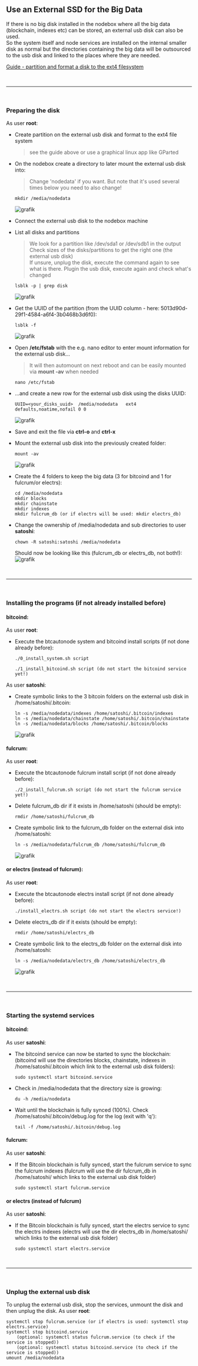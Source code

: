 ## Use an External SSD for the Big Data

If there is no big disk installed in the nodebox where all the big data (blockchain, indexes etc) can be stored, an external usb disk can also be used.  
So the system itself and node services are installed on the internal smaller disk as normal but the directories containing the big data will be outsourced to the usb disk and linked to the places where they are needed.  

[Guide - partition and format a disk to the ext4 filesystem](https://www.digitalocean.com/community/tutorials/how-to-partition-and-format-storage-devices-in-linux#create-the-new-partition)  

<br>

---

<br>

### Preparing the disk
As user **root**:
- Create partition on the external usb disk and format to the ext4 file system   
  >see the guide above or use a graphical linux app like GParted  

- On the nodebox create a directory to later mount the external usb disk into:
  >Change 'nodedata' if you want. But note that it's used several times below you need to also change!
  ```
  mkdir /media/nodedata  
  ```
  ![grafik](https://github.com/user-attachments/assets/58ecfdf5-ffe1-4519-8396-7e3bb9522c28)
- Connect the external usb disk to the nodebox machine  
- List all disks and partitions  
  >We look for a partition like /dev/sda1 or /dev/sdb1 in the output  
  >Check sizes of the disks/partitions to get the right one (the external usb disk)  
  >If unsure, unplug the disk, execute the command again to see what is there. Plugin the usb disk, execute again and check what's changed  
  ```
  lsblk -p | grep disk
  ```
  ![grafik](https://github.com/user-attachments/assets/15c1818c-8e37-4a9d-9bd5-f87890bc232a)

- Get the UUID of the partition (from the UUID column - here: 5013d90d-29f1-4584-a6f4-3b0468b3d6f0):  
  ```
  lsblk -f
  ```
  ![grafik](https://github.com/user-attachments/assets/937f2208-81bf-4480-8afd-f051e7fb66a1)
  
- Open **/etc/fstab** with the e.g. nano editor to enter mount information for the external usb disk...  
  >It will then automount on next reboot and can be easily mounted via **mount -av** when needed  
  ```
  nano /etc/fstab 
  ```
- ...and create a new row for the external usb disk using the disks UUID:  
  ```
  UUID=<your_disks_uuid>  /media/nodedata   ext4   defaults,noatime,nofail 0 0
  ```
  ![grafik](https://github.com/user-attachments/assets/129b4493-295f-47d7-994e-22313ea3b560)  
- Save and exit the file via **ctrl-o** and **ctrl-x**
  
- Mount the external usb disk into the previously created folder:  
  ```
  mount -av  
  ```
  ![grafik](https://github.com/user-attachments/assets/a6ec7aba-c66d-4cec-a500-5f26cef49165)  
  
- Create the 4 folders to keep the big data (3 for bitcoind and 1 for fulcrum/or electrs):  
  ```
  cd /media/nodedata
  mkdir blocks
  mkdir chainstate
  mkdir indexes
  mkdir fulcrum_db (or if electrs will be used: mkdir electrs_db)
  ```  
- Change the ownership of /media/nodedata and sub directories to user **satoshi**:  
  ```
  chown -R satoshi:satoshi /media/nodedata
  ```
  Should now be looking like this (fulcrum_db or electrs_db, not both!):  
  ![grafik](https://github.com/user-attachments/assets/ae04aef2-9e96-419a-8445-444498ab307b)

<br>

---

<br>

### Installing the programs (if not already installed before)
#### bitcoind:
As user **root**:  
- Execute the btcautonode system and bitcoind install scripts (if not done already before):  
  ```
  ./0_install_system.sh script

  ./1_install_bitcoind.sh script (do not start the bitcoind service yet!)
  ```

As user **satoshi**:
- Create symbolic links to the 3 bitcoin folders on the external usb disk in /home/satoshi/.bitcoin:  
  ```
  ln -s /media/nodedata/indexes /home/satoshi/.bitcoin/indexes
  ln -s /media/nodedata/chainstate /home/satoshi/.bitcoin/chainstate
  ln -s /media/nodedata/blocks /home/satoshi/.bitcoin/blocks
  ```
  ![grafik](https://github.com/user-attachments/assets/00d89868-1a4e-4fe4-9c66-4edf6be487ba)  
  
#### fulcrum:
As user **root**:  
- Execute the btcautonode fulcrum install script (if not done already before):
  ```
  ./2_install_fulcrum.sh script (do not start the fulcrum service yet!)
  ```
- Delete fulcrum_db dir if it exists in /home/satoshi (should be empty):  
  ```
  rmdir /home/satoshi/fulcrum_db
  ```
- Create symbolic link to the fulcrum_db folder on the external disk into /home/satoshi:  
  ```
  ln -s /media/nodedata/fulcrum_db /home/satoshi/fulcrum_db
  ```
  ![grafik](https://github.com/user-attachments/assets/aa934e79-4b55-4ebf-a4cd-97e7ef45deb1)  

#### or electrs (instead of fulcrum):
As user **root**:
- Execute the btcautonode electrs install script (if not done already before):
  ```
  ./install_electrs.sh script (do not start the electrs service!)
  ```
- Delete electrs_db dir if it exists (should be empty):  
  ```
  rmdir /home/satoshi/electrs_db
  ```
- Create symbolic link to the electrs_db folder on the external disk into /home/satoshi:  
  ```
  ln -s /media/nodedata/electrs_db /home/satoshi/electrs_db
  ```
  ![grafik](https://github.com/user-attachments/assets/6dd6be6a-0cd5-430a-bcfd-9e1185bbab03)  
  
<br>

---

<br>

### Starting the systemd services
#### bitcoind:
As user **satoshi**:  
- The bitcoind service can now be started to sync the blockchain:
  (bitcoind will use the directories blocks, chainstate, indexes in /home/satoshi/.bitcoin which link to the external usb disk folders):  
  ```
  sudo systemctl start bitcoind.service
  ```
- Check in /media/nodedata that the directory size is growing:  
  ```
  du -h /media/nodedata
  ```
- Wait until the blockchain is fully synced (100%). Check /home/satoshi/.bitcoin/debug.log for the log (exit with 'q'):  
  ```
  tail -f /home/satoshi/.bitcoin/debug.log
  ```
  
#### fulcrum:
As user **satoshi**:
- If the Bitcoin blockchain is fully synced, start the fulcrum service to sync the fulcrum indexes
  (fulcrum will use the dir fulcrum_db in /home/satoshi/ which links to the external usb disk folder)
  ```
  sudo systemctl start fulcrum.service
  ```
  
#### or electrs (instead of fulcrum)
As user **satoshi**:
- If the Bitcoin blockchain is fully synced, start the electrs service to sync the electrs indexes
  (electrs will use the dir electrs_db in /home/satoshi/ which links to the external usb disk folder)
  ```
  sudo systemctl start electrs.service
  ```
  
<br>

---

<br>

### Unplug the external usb disk
To unplug the external usb disk, stop the services, unmount the disk and then unplug the disk.
As user **root**:
```
systemctl stop fulcrum.service (or if electrs is used: systemctl stop electrs.service)
systemctl stop bitcoind.service
	(optional: systemctl status fulcrum.service (to check if the service is stopped))
	(optional: systemctl status bitcoind.service (to check if the service is stopped))
umount /media/nodedata
```

<br><br>
